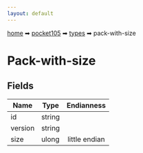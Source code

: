 ```yaml
---
layout: default
---
```


[home](/) ➡ [pocket105](/protocol/pocket105) ➡ [types](/protocol/pocket105/types) ➡ pack-with-size

# Pack-with-size

## Fields

Name | Type | Endianness
---|---|:---:
id | string | 
version | string | 
size | ulong | little endian

